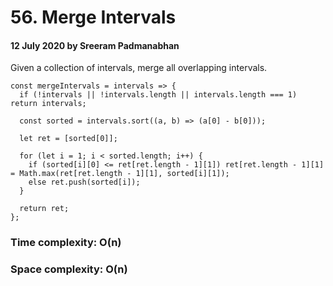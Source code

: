 # 56. Merge Intervals

#### 12 July 2020 by Sreeram Padmanabhan

Given a collection of intervals, merge all overlapping intervals.

    const mergeIntervals = intervals => {
      if (!intervals || !intervals.length || intervals.length === 1) return intervals;

      const sorted = intervals.sort((a, b) => (a[0] - b[0]));

      let ret = [sorted[0]];

      for (let i = 1; i < sorted.length; i++) {
        if (sorted[i][0] <= ret[ret.length - 1][1]) ret[ret.length - 1][1] = Math.max(ret[ret.length - 1][1], sorted[i][1]);
        else ret.push(sorted[i]);
      }

      return ret;
    };

### Time complexity: O(n)
### Space complexity: O(n)

